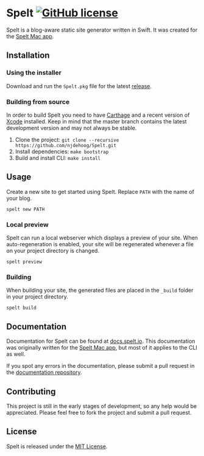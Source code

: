 # Spelt [![GitHub license](https://img.shields.io/badge/license-MIT-blue.svg)](https://raw.githubusercontent.com/njdehoog/Spelt/master/LICENSE.md)

Spelt is a blog-aware static site generator written in Swift. It was created for the [Spelt Mac app](http://spelt.io/). 

## Installation

### Using the installer

Download and run the `Spelt.pkg` file for the latest [release](https://github.com/njdehoog/Spelt/releases).

### Building from source

In order to build Spelt you need to have [Carthage](https://github.com/Carthage/Carthage) and a recent version of [Xcode](https://developer.apple.com/xcode/) installed. Keep in mind that the master branch contains the latest development version and may not always be stable.

1. Clone the project: `git clone --recursive https://github.com/njdehoog/Spelt.git`
2. Install dependencies: `make bootstrap`
3. Build and install CLI: `make install`

## Usage

Create a new site to get started using Spelt. Replace `PATH` with the name of your blog.

```
spelt new PATH
```

### Local preview

Spelt can run a local webserver which displays a preview of your site. When auto-regeneration is enabled, your site will be regenerated whenever a file on your project directory is changed.

```
spelt preview
```

### Building

When building your site, the generated files are placed in the `_build` folder in your project directory.

```
spelt build
```

## Documentation

Documentation for Spelt can be found at [docs.spelt.io](http://docs.spelt.io/). This documentation was originally written for the [Spelt Mac app](http://spelt.io/), but most of it applies to the CLI as well.

If you spot any errors in the documentation, please submit a pull request in the [documentation repository](https://github.com/njdehoog/docs.spelt.io).

## Contributing

This project is still in the early stages of development, so any help would be appreciated. Please feel free to fork the project and submit a pull request.

## License

Spelt is released under the [MIT License](https://github.com/njdehoog/Spelt/blob/master/LICENSE.md).
